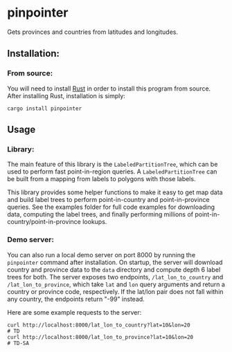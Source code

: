 # pinpointer
Gets provinces and countries from latitudes and longitudes.

## Installation:
### From source:
You will need to install [Rust](https://www.rust-lang.org/learn/get-started) in order to install this program from source. 
After installing Rust, installation is simply:
```
cargo install pinpointer
```

## Usage
### Library:
The main feature of this library is the `LabeledPartitionTree`, which can be used to perform fast point-in-region queries. 
A `LabeledPartitionTree` can be built from a mapping from labels to polygons with those labels.

This library provides some helper functions to make it easy to get map data and build label trees to perform point-in-country and point-in-province queries.
See the examples folder for full code examples for downloading data, computing the label trees, and finally performing millions of point-in-country/point-in-province lookups.

### Demo server:
You can also run a local demo server on port 8000 by running the `pinpointer` command after installation. 
On startup, the server will download country and province data to the `data` directory and compute depth 6 label trees for both.
The server exposes two endpoints, `/lat_lon_to_country` and `/lat_lon_to_province`, which take `lat` and `lon` query arguments and return a country or province code, respectively.
If the lat/lon pair does not fall within any country, the endpoints return "-99" instead.

Here are some example requests to the server:
```
curl http://localhost:8000/lat_lon_to_country?lat=10&lon=20
# TD
curl http://localhost:8000/lat_lon_to_province?lat=10&lon=20
# TD-SA
```